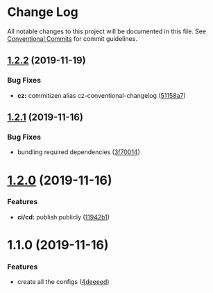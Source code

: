 # Change Log

All notable changes to this project will be documented in this file.
See [Conventional Commits](https://conventionalcommits.org) for commit guidelines.

## [1.2.2](https://github.com/JordanForeman/config/compare/@jordanforeman/commitizen-config@1.2.1...@jordanforeman/commitizen-config@1.2.2) (2019-11-19)


### Bug Fixes

* **cz:** commitizen alias cz-conventional-changelog ([51158a7](https://github.com/JordanForeman/config/commit/51158a7f22b5d73bcb574ad1542564d8dd9ecb35))





## [1.2.1](https://github.com/JordanForeman/config/compare/@jordanforeman/commitizen-config@1.2.0...@jordanforeman/commitizen-config@1.2.1) (2019-11-16)


### Bug Fixes

* bundling required dependencies ([3f70014](https://github.com/JordanForeman/config/commit/3f70014b40277bc8f61ffb033792a9ace736ac32))





# [1.2.0](https://github.com/JordanForeman/config/compare/@jordanforeman/commitizen-config@1.1.0...@jordanforeman/commitizen-config@1.2.0) (2019-11-16)


### Features

* **ci/cd:** publish publicly ([11942b1](https://github.com/JordanForeman/config/commit/11942b114401fe481a53b81652e4bb0b530ab4e9))





# 1.1.0 (2019-11-16)


### Features

* create all the configs ([4deeeed](https://github.com/JordanForeman/config/commit/4deeeed446c82364739a87bbef3891a04bbbf6e0))
